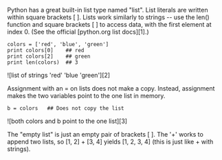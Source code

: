 Python has a great built-in list type named "list". List literals are written within square brackets [ ]. Lists work similarly to strings -- use the len() function and square brackets [ ] to access data, with the first element at index 0. (See the official [python.org list docs][1].)
    
```    
colors = ['red', 'blue', 'green']
print colors[0]    ## red
print colors[2]    ## green
print len(colors)  ## 3
```

![list of strings 'red' 'blue 'green'][2]

Assignment with an = on lists does not make a copy. Instead, assignment makes the two variables point to the one list in memory. 
    
```   
b = colors   ## Does not copy the list
```

![both colors and b point to the one list][3]

The "empty list" is just an empty pair of brackets [ ]. The '+' works to append two lists, so [1, 2] + [3, 4] yields [1, 2, 3, 4] (this is just like + with strings).

